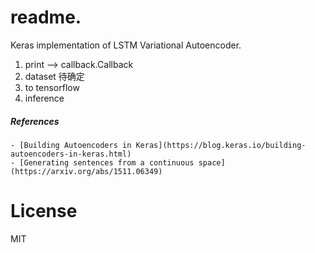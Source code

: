 # readme.

Keras implementation of LSTM Variational Autoencoder. 


1. print  --> callback.Callback
2. dataset  待确定
3. to tensorflow  
4. inference  


##### References
    - [Building Autoencoders in Keras](https://blog.keras.io/building-autoencoders-in-keras.html)
    - [Generating sentences from a continuous space](https://arxiv.org/abs/1511.06349)

# License
MIT 
